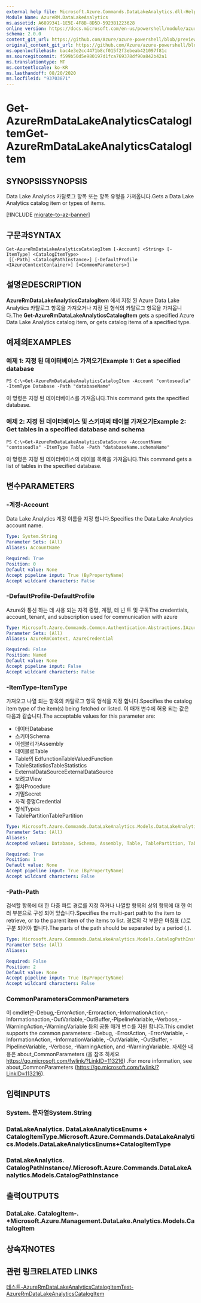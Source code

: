 ```yaml
---
external help file: Microsoft.Azure.Commands.DataLakeAnalytics.dll-Help.xml
Module Name: AzureRM.DataLakeAnalytics
ms.assetid: A6899341-1E5E-4F8B-8D5D-5923B1223628
online version: https://docs.microsoft.com/en-us/powershell/module/azurerm.datalakeanalytics/get-azurermdatalakeanalyticscatalogitem
schema: 2.0.0
content_git_url: https://github.com/Azure/azure-powershell/blob/preview/src/ResourceManager/DataLakeAnalytics/Commands.DataLakeAnalytics/help/Get-AzureRmDataLakeAnalyticsCatalogItem.md
original_content_git_url: https://github.com/Azure/azure-powershell/blob/preview/src/ResourceManager/DataLakeAnalytics/Commands.DataLakeAnalytics/help/Get-AzureRmDataLakeAnalyticsCatalogItem.md
ms.openlocfilehash: bac4e3e2cc4471b8cf015f2f3ebeab421097f81c
ms.sourcegitcommit: f599b50d5e980197d1fca769378df90a842b42a1
ms.translationtype: MT
ms.contentlocale: ko-KR
ms.lasthandoff: 08/20/2020
ms.locfileid: "93703871"
---
```

# <span data-ttu-id="9dda2-101">Get-AzureRmDataLakeAnalyticsCatalogItem</span><span class="sxs-lookup"><span data-stu-id="9dda2-101">Get-AzureRmDataLakeAnalyticsCatalogItem</span></span>

## <span data-ttu-id="9dda2-102">SYNOPSIS</span><span class="sxs-lookup"><span data-stu-id="9dda2-102">SYNOPSIS</span></span>
<span data-ttu-id="9dda2-103">Data Lake Analytics 카탈로그 항목 또는 항목 유형을 가져옵니다.</span><span class="sxs-lookup"><span data-stu-id="9dda2-103">Gets a Data Lake Analytics catalog item or types of items.</span></span>

[!INCLUDE [migrate-to-az-banner](../../includes/migrate-to-az-banner.md)]

## <span data-ttu-id="9dda2-104">구문과</span><span class="sxs-lookup"><span data-stu-id="9dda2-104">SYNTAX</span></span>

```
Get-AzureRmDataLakeAnalyticsCatalogItem [-Account] <String> [-ItemType] <CatalogItemType>
 [[-Path] <CatalogPathInstance>] [-DefaultProfile <IAzureContextContainer>] [<CommonParameters>]
```

## <span data-ttu-id="9dda2-105">설명은</span><span class="sxs-lookup"><span data-stu-id="9dda2-105">DESCRIPTION</span></span>
<span data-ttu-id="9dda2-106">**AzureRmDataLakeAnalyticsCatalogItem** 에서 지정 된 Azure Data Lake Analytics 카탈로그 항목을 가져오거나 지정 된 형식의 카탈로그 항목을 가져옵니다.</span><span class="sxs-lookup"><span data-stu-id="9dda2-106">The **Get-AzureRmDataLakeAnalyticsCatalogItem** gets a specified Azure Data Lake Analytics catalog item, or gets catalog items of a specified type.</span></span>

## <span data-ttu-id="9dda2-107">예제의</span><span class="sxs-lookup"><span data-stu-id="9dda2-107">EXAMPLES</span></span>

### <span data-ttu-id="9dda2-108">예제 1: 지정 된 데이터베이스 가져오기</span><span class="sxs-lookup"><span data-stu-id="9dda2-108">Example 1: Get a specified database</span></span>
```
PS C:\>Get-AzureRmDataLakeAnalyticsCatalogItem -Account "contosoadla" -ItemType Database -Path "databaseName"
```

<span data-ttu-id="9dda2-109">이 명령은 지정 된 데이터베이스를 가져옵니다.</span><span class="sxs-lookup"><span data-stu-id="9dda2-109">This command gets the specified database.</span></span>

### <span data-ttu-id="9dda2-110">예제 2: 지정 된 데이터베이스 및 스키마의 테이블 가져오기</span><span class="sxs-lookup"><span data-stu-id="9dda2-110">Example 2: Get tables in a specified database and schema</span></span>
```
PS C:\>Get-AzureRmDataLakeAnalyticsDataSource -AccountName "contosoadla" -ItemType Table -Path "databaseName.schemaName"
```

<span data-ttu-id="9dda2-111">이 명령은 지정 된 데이터베이스의 테이블 목록을 가져옵니다.</span><span class="sxs-lookup"><span data-stu-id="9dda2-111">This command gets a list of tables in the specified database.</span></span>

## <span data-ttu-id="9dda2-112">변수</span><span class="sxs-lookup"><span data-stu-id="9dda2-112">PARAMETERS</span></span>

### <span data-ttu-id="9dda2-113">-계정</span><span class="sxs-lookup"><span data-stu-id="9dda2-113">-Account</span></span>
<span data-ttu-id="9dda2-114">Data Lake Analytics 계정 이름을 지정 합니다.</span><span class="sxs-lookup"><span data-stu-id="9dda2-114">Specifies the Data Lake Analytics account name.</span></span>

```yaml
Type: System.String
Parameter Sets: (All)
Aliases: AccountName

Required: True
Position: 0
Default value: None
Accept pipeline input: True (ByPropertyName)
Accept wildcard characters: False
```

### <span data-ttu-id="9dda2-115">-DefaultProfile</span><span class="sxs-lookup"><span data-stu-id="9dda2-115">-DefaultProfile</span></span>
<span data-ttu-id="9dda2-116">Azure와 통신 하는 데 사용 되는 자격 증명, 계정, 테 넌 트 및 구독</span><span class="sxs-lookup"><span data-stu-id="9dda2-116">The credentials, account, tenant, and subscription used for communication with azure</span></span>

```yaml
Type: Microsoft.Azure.Commands.Common.Authentication.Abstractions.IAzureContextContainer
Parameter Sets: (All)
Aliases: AzureRmContext, AzureCredential

Required: False
Position: Named
Default value: None
Accept pipeline input: False
Accept wildcard characters: False
```

### <span data-ttu-id="9dda2-117">-ItemType</span><span class="sxs-lookup"><span data-stu-id="9dda2-117">-ItemType</span></span>
<span data-ttu-id="9dda2-118">가져오고 나열 되는 항목의 카탈로그 항목 형식을 지정 합니다.</span><span class="sxs-lookup"><span data-stu-id="9dda2-118">Specifies the catalog item type of the item(s) being fetched or listed.</span></span>
<span data-ttu-id="9dda2-119">이 매개 변수에 허용 되는 값은 다음과 같습니다.</span><span class="sxs-lookup"><span data-stu-id="9dda2-119">The acceptable values for this parameter are:</span></span>
- <span data-ttu-id="9dda2-120">데이터</span><span class="sxs-lookup"><span data-stu-id="9dda2-120">Database</span></span>
- <span data-ttu-id="9dda2-121">스키마</span><span class="sxs-lookup"><span data-stu-id="9dda2-121">Schema</span></span>
- <span data-ttu-id="9dda2-122">어셈블리가</span><span class="sxs-lookup"><span data-stu-id="9dda2-122">Assembly</span></span>
- <span data-ttu-id="9dda2-123">테이블로</span><span class="sxs-lookup"><span data-stu-id="9dda2-123">Table</span></span>
- <span data-ttu-id="9dda2-124">Table의 Edfunction</span><span class="sxs-lookup"><span data-stu-id="9dda2-124">TableValuedFunction</span></span>
- <span data-ttu-id="9dda2-125">TableStatistics</span><span class="sxs-lookup"><span data-stu-id="9dda2-125">TableStatistics</span></span>
- <span data-ttu-id="9dda2-126">ExternalDataSource</span><span class="sxs-lookup"><span data-stu-id="9dda2-126">ExternalDataSource</span></span>
- <span data-ttu-id="9dda2-127">보려고</span><span class="sxs-lookup"><span data-stu-id="9dda2-127">View</span></span>
- <span data-ttu-id="9dda2-128">절차</span><span class="sxs-lookup"><span data-stu-id="9dda2-128">Procedure</span></span>
- <span data-ttu-id="9dda2-129">기밀</span><span class="sxs-lookup"><span data-stu-id="9dda2-129">Secret</span></span>
- <span data-ttu-id="9dda2-130">자격 증명</span><span class="sxs-lookup"><span data-stu-id="9dda2-130">Credential</span></span>
- <span data-ttu-id="9dda2-131">형식</span><span class="sxs-lookup"><span data-stu-id="9dda2-131">Types</span></span>
- <span data-ttu-id="9dda2-132">TablePartition</span><span class="sxs-lookup"><span data-stu-id="9dda2-132">TablePartition</span></span>

```yaml
Type: Microsoft.Azure.Commands.DataLakeAnalytics.Models.DataLakeAnalyticsEnums+CatalogItemType
Parameter Sets: (All)
Aliases:
Accepted values: Database, Schema, Assembly, Table, TablePartition, TableValuedFunction, TableStatistics, ExternalDataSource, View, Procedure, Secret, Credential, Types, Package

Required: True
Position: 1
Default value: None
Accept pipeline input: True (ByPropertyName)
Accept wildcard characters: False
```

### <span data-ttu-id="9dda2-133">-Path</span><span class="sxs-lookup"><span data-stu-id="9dda2-133">-Path</span></span>
<span data-ttu-id="9dda2-134">검색할 항목에 대 한 다중 파트 경로를 지정 하거나 나열할 항목의 상위 항목에 대 한 여러 부분으로 구성 되어 있습니다.</span><span class="sxs-lookup"><span data-stu-id="9dda2-134">Specifies the multi-part path to the item to retrieve, or to the parent item of the items to list.</span></span>
<span data-ttu-id="9dda2-135">경로의 각 부분은 마침표 (.)로 구분 되어야 합니다.</span><span class="sxs-lookup"><span data-stu-id="9dda2-135">The parts of the path should be separated by a period (.).</span></span>

```yaml
Type: Microsoft.Azure.Commands.DataLakeAnalytics.Models.CatalogPathInstance
Parameter Sets: (All)
Aliases:

Required: False
Position: 2
Default value: None
Accept pipeline input: True (ByPropertyName)
Accept wildcard characters: False
```

### <span data-ttu-id="9dda2-136">CommonParameters</span><span class="sxs-lookup"><span data-stu-id="9dda2-136">CommonParameters</span></span>
<span data-ttu-id="9dda2-137">이 cmdlet은-Debug,-ErrorAction,-Erroraction,-InformationAction,-Informationaction,-OutVariable,-OutBuffer,-PipelineVariable,-Verbose,-WarningAction,-WarningVariable 등의 공통 매개 변수를 지원 합니다.</span><span class="sxs-lookup"><span data-stu-id="9dda2-137">This cmdlet supports the common parameters: -Debug, -ErrorAction, -ErrorVariable, -InformationAction, -InformationVariable, -OutVariable, -OutBuffer, -PipelineVariable, -Verbose, -WarningAction, and -WarningVariable.</span></span> <span data-ttu-id="9dda2-138">자세한 내용은 about_CommonParameters (을 참조 하세요 https://go.microsoft.com/fwlink/?LinkID=113216) .</span><span class="sxs-lookup"><span data-stu-id="9dda2-138">For more information, see about_CommonParameters (https://go.microsoft.com/fwlink/?LinkID=113216).</span></span>

## <span data-ttu-id="9dda2-139">입력</span><span class="sxs-lookup"><span data-stu-id="9dda2-139">INPUTS</span></span>

### <span data-ttu-id="9dda2-140">System. 문자열</span><span class="sxs-lookup"><span data-stu-id="9dda2-140">System.String</span></span>

### <span data-ttu-id="9dda2-141">DataLakeAnalytics. DataLakeAnalyticsEnums + CatalogItemType.</span><span class="sxs-lookup"><span data-stu-id="9dda2-141">Microsoft.Azure.Commands.DataLakeAnalytics.Models.DataLakeAnalyticsEnums+CatalogItemType</span></span>

### <span data-ttu-id="9dda2-142">DataLakeAnalytics. CatalogPathInstance/.</span><span class="sxs-lookup"><span data-stu-id="9dda2-142">Microsoft.Azure.Commands.DataLakeAnalytics.Models.CatalogPathInstance</span></span>

## <span data-ttu-id="9dda2-143">출력</span><span class="sxs-lookup"><span data-stu-id="9dda2-143">OUTPUTS</span></span>

### <span data-ttu-id="9dda2-144">DataLake. CatalogItem-. \*</span><span class="sxs-lookup"><span data-stu-id="9dda2-144">Microsoft.Azure.Management.DataLake.Analytics.Models.CatalogItem</span></span>

## <span data-ttu-id="9dda2-145">상속자</span><span class="sxs-lookup"><span data-stu-id="9dda2-145">NOTES</span></span>

## <span data-ttu-id="9dda2-146">관련 링크</span><span class="sxs-lookup"><span data-stu-id="9dda2-146">RELATED LINKS</span></span>

[<span data-ttu-id="9dda2-147">테스트-AzureRmDataLakeAnalyticsCatalogItem</span><span class="sxs-lookup"><span data-stu-id="9dda2-147">Test-AzureRmDataLakeAnalyticsCatalogItem</span></span>](./Test-AzureRmDataLakeAnalyticsCatalogItem.md)


